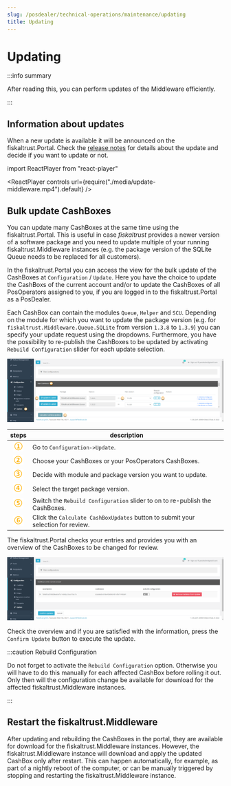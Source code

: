 ```yaml
---
slug: /posdealer/technical-operations/maintenance/updating
title: Updating
---
```

# Updating

:::info summary

After reading this, you can perform updates of the Middleware efficiently.

:::

## Information about updates

When a new update is available it will be announced on the fiskaltrust.Portal. Check the [release notes](https://docs.fiskaltrust.cloud/docs/release-notes/) for details about the update and decide if you want to update or not.

import ReactPlayer from "react-player"

<ReactPlayer controls url={require("./media/update-middleware.mp4").default} /><br />

## Bulk update CashBoxes

You can update many CashBoxes at the same time using the fiskaltrust.Portal. This is useful in case _fiskaltrust_ provides a newer version of a software package and you need to update multiple of your running fiskaltrust.Middleware instances (e.g. the package version of the SQLite Queue needs to be replaced for all customers). 

In the fiskaltrust.Portal you can access the view for the bulk update of the CashBoxes at `Configuration` / `Update`.  Here you have the choice to update the CashBoxs of the current account and/or to update the CashBoxes of all PosOperators assigned to you, if you are logged in to the fiskaltrust.Portal as a PosDealer.

Each CashBox can contain the modules `Queue`, `Helper` and `SCU`. Depending on the module for which you want to update the package version (e.g. for `fiskaltrust.Middleware.Queue.SQLite` from version `1.3.8` to `1.3.9`) you can specify your update request using the dropdowns. Furthermore, you have the possibility to re-publish the CashBoxes to be updated by activating `Rebuild Configuration` slider for each update selection. 

![Bulk Update](./images/update.png)

| steps | description                                                                                                                |
|:----------------------:|-------------------------------------------------------------------------------------------------------------------------------------|
|![Number 1](../../images/numbers/circle-1o.png) |Go to `Configuration->Update`.  |
|![Number 2](../../images/numbers/circle-2o.png) |Choose your CashBoxes or your PosOperators CashBoxes. |
|![Number 3](../../images/numbers/circle-3o.png) |Decide with module and package version you want to update.  |
|![Number 4](../../images/numbers/circle-4o.png) |Select the target package version. |
|![Number 5](../../images/numbers/circle-5o.png) |Switch the `Rebuild Configuration` slider to on to re-publish the CashBoxes. |
|![Number 6](../../images/numbers/circle-6o.png) |Click the `Calculate CashBoxUpdates` button to submit your selection for review. |

The fiskaltrust.Portal checks your entries and provides you with an overview of the CashBoxes to be changed for review. 

![Update Confirmation](./images/update-confirmation.png)

Check the overview and if you are satisfied with the information, press the `Confirm Update` button to execute the update.

:::caution Rebuild Configuration

Do not forget to activate the `Rebuild Configuration` option. Otherwise you will have to do this manually for each affected CashBox before rolling it out. Only then will the configuration change be available for download for the affected fiskaltrust.Middleware instances.

:::

## Restart the fiskaltrust.Middleware

After updating and rebuilding the CashBoxes in the portal, they are available for download for the fiskaltrust.Middleware instances. However, the fiskaltrust.Middleware instance will download and apply the updated CashBox only after restart. This can happen automatically, for example, as part of a nightly reboot of the computer, or can be manually triggered by stopping and restarting the fiskaltrust.Middleware instance.